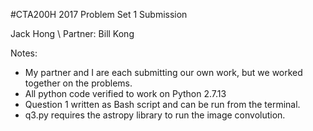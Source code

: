 #CTA200H 2017 Problem Set 1 Submission

  Jack Hong \\
  Partner: Bill Kong

Notes:
 * My partner and I are each submitting our own work, but we worked together on the problems.
 * All python code verified to work on Python 2.7.13
 * Question 1 written as Bash script and can be run from the terminal.
 * q3.py requires the astropy library to run the image convolution.
